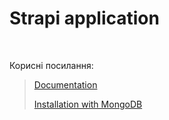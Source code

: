 # Strapi application

<br>

Корисні посилання:

> [Documentation](https://strapi.io/documentation/developer-docs/latest/setup-deployment-guides/installation.html)
>
> [Installation with MongoDB](https://strapi.io/documentation/developer-docs/latest/setup-deployment-guides/configurations/databases/mongodb.html)
>
> []()

